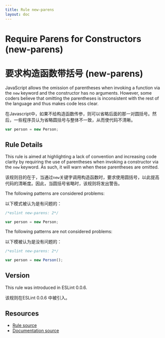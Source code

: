 ```yaml
---
title: Rule new-parens
layout: doc
---
```

<!-- Note: No pull requests accepted for this file. See README.md in the root directory for details. -->

# Require Parens for Constructors (new-parens)

# 要求构造函数带括号 (new-parens)

JavaScript allows the omission of parentheses when invoking a function via the `new` keyword and the constructor has no arguments. However, some coders believe that omitting the parentheses is inconsistent with the rest of the language and thus makes code less clear.

在Javascript中，如果不给构造函数传参，则可以省略后面的那一对圆括号。然后，一些程序员认为省略圆括号与整体不一致，从而使代码不清晰。

```js
var person = new Person;
```

## Rule Details

This rule is aimed at highlighting a lack of convention and increasing code clarity by requiring the use of parentheses when invoking a constructor via the `new` keyword. As such, it will warn when these parentheses are omitted.

该规则目的在于，当通过`new`关键字调用构造函数时，要求使用圆括号，以此提高代码的清晰度。因此，当圆括号省略时，该规则将发出警告。

The following patterns are considered problems:

以下模式被认为是有问题的：

```js
/*eslint new-parens: 2*/

var person = new Person;
```

The following patterns are not considered problems:

以下模被认为是没有问题的：

```js
/*eslint new-parens: 2*/

var person = new Person();
```

## Version

This rule was introduced in ESLint 0.0.6.

该规则在ESLint 0.0.6 中被引入。

## Resources

* [Rule source](https://github.com/eslint/eslint/tree/master/lib/rules/new-parens.js)
* [Documentation source](https://github.com/eslint/eslint/tree/master/docs/rules/new-parens.md)
